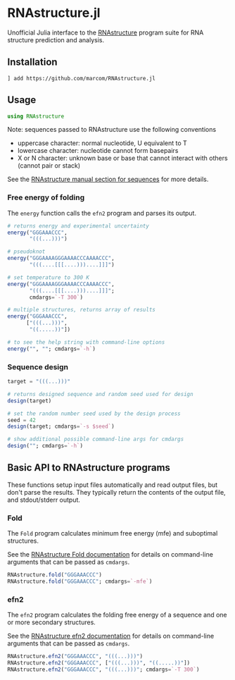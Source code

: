 # RNAstructure.jl

Unofficial Julia interface to the
[RNAstructure](https://rna.urmc.rochester.edu/RNAstructure.html)
program suite for RNA structure prediction and analysis.

## Installation

```
] add https://github.com/marcom/RNAstructure.jl
```

## Usage

```julia
using RNAstructure
```

Note: sequences passed to RNAstructure use the following conventions
- uppercase character: normal nucleotide, U equivalent to T
- lowercase character: nucleotide cannot form basepairs
- X or N character: unknown base or base that cannot interact with
  others (cannot pair or stack)

See the [RNAstructure manual section for
sequences](https://rna.urmc.rochester.edu/Text/File_Formats.html#Sequence)
for more details.


### Free energy of folding

The `energy` function calls the `efn2` program and parses its output.

```julia
# returns energy and experimental uncertainty
energy("GGGAAACCC",
       "(((...)))")

# pseudoknot
energy("GGGAAAAGGGAAAACCCAAAACCC",
       "(((....[[[....)))....]]]")

# set temperature to 300 K
energy("GGGAAAAGGGAAAACCCAAAACCC",
       "(((....[[[....)))....]]]";
       cmdargs=`-T 300`)

# multiple structures, returns array of results
energy("GGGAAACCC",
      ["(((...)))",
       "((.....))"])

# to see the help string with command-line options
energy("", ""; cmdargs=`-h`)
```


### Sequence design

```julia
target = "(((...)))"

# returns designed sequence and random seed used for design
design(target)

# set the random number seed used by the design process
seed = 42
design(target; cmdargs=`-s $seed`)

# show additional possible command-line args for cmdargs
design(""; cmdargs=`-h`)
```


## Basic API to RNAstructure programs

These functions setup input files automatically and read output files,
but don't parse the results.  They typically return the contents of
the output file, and stdout/stderr output.

### Fold

The `Fold` program calculates minimum free energy (mfe) and suboptimal
structures.

See the [RNAstructure Fold
documentation](https://rna.urmc.rochester.edu/Text/Fold.html) for
details on command-line arguments that can be passed as `cmdargs`.

```julia
RNAstructure.fold("GGGAAACCC")
RNAstructure.fold("GGGAAACCC"; cmdargs=`-mfe`)
```

### efn2

The `efn2` program calculates the folding free energy of a sequence
and one or more secondary structures.

See the [RNAstructure efn2
documentation](https://rna.urmc.rochester.edu/Text/efn2.html) for
details on command-line arguments that can be passed as `cmdargs`.

```julia
RNAstructure.efn2("GGGAAACCC", "(((...)))")
RNAstructure.efn2("GGGAAACCC", ["(((...)))", "((.....))"])
RNAstructure.efn2("GGGAAACCC", "(((...)))"; cmdargs=`-T 300`)
```

